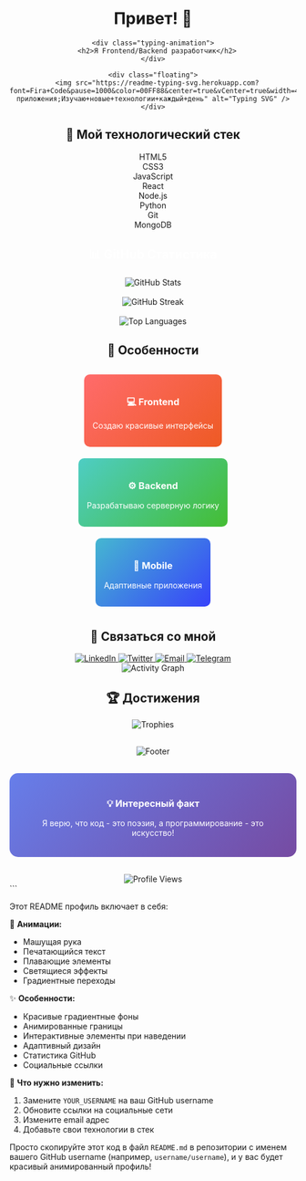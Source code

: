 <div align="center">
 

  <div class="profile-container">
    <h1 class="gradient-text">Привет! <span class="wave">👋</span></h1>
    
    <div class="typing-animation">
      <h2>Я Frontend/Backend разработчик</h2>
    </div>
    
    <div class="floating">
      <img src="https://readme-typing-svg.herokuapp.com?font=Fira+Code&pause=1000&color=00FF88&center=true&vCenter=true&width=435&lines=Добро+пожаловать+в+мой+профиль!;Создаю+крутые+веб-приложения;Изучаю+новые+технологии+каждый+день" alt="Typing SVG" />
    </div>
  </div>

  <div class="animated-border">
    <h2>🚀 Мой технологический стек</h2>
    <div class="tech-stack">
      <div class="tech-item glow-effect">HTML5</div>
      <div class="tech-item glow-effect">CSS3</div>
      <div class="tech-item glow-effect">JavaScript</div>
      <div class="tech-item glow-effect">React</div>
      <div class="tech-item glow-effect">Node.js</div>
      <div class="tech-item glow-effect">Python</div>
      <div class="tech-item glow-effect">Git</div>
      <div class="tech-item glow-effect">MongoDB</div>
    </div>
  </div>

  <div class="stats-container">
    <h2 style="color: white; margin-bottom: 20px;">📊 GitHub Статистика</h2>
    <div class="floating">
      <img src="https://github-readme-stats.vercel.app/api?username=YOUR_USERNAME&show_icons=true&theme=radical&hide_border=true&bg_color=0D1117&title_color=00FF88&icon_color=00FF88&text_color=FFFFFF" alt="GitHub Stats" />
    </div>
    <br>
    <div class="floating" style="animation-delay: 0.5s;">
      <img src="https://github-readme-streak-stats.herokuapp.com/?user=YOUR_USERNAME&theme=radical&hide_border=true&background=0D1117&stroke=00FF88&ring=00FF88&fire=FF6B6B&currStreakLabel=00FF88" alt="GitHub Streak" />
    </div>
    <br>
    <div class="floating" style="animation-delay: 1s;">
      <img src="https://github-readme-stats.vercel.app/api/top-langs/?username=YOUR_USERNAME&layout=compact&theme=radical&hide_border=true&bg_color=0D1117&title_color=00FF88&text_color=FFFFFF" alt="Top Languages" />
    </div>
  </div>

  <div class="animated-border">
    <h2>🌟 Особенности</h2>
    <div style="display: flex; justify-content: space-around; flex-wrap: wrap; margin: 20px 0;">
      <div class="glow-effect" style="background: linear-gradient(135deg, #ff6b6b, #ee5a24); color: white; padding: 15px; border-radius: 10px; margin: 10px;">
        <h3>💻 Frontend</h3>
        <p>Создаю красивые интерфейсы</p>
      </div>
      <div class="glow-effect" style="background: linear-gradient(135deg, #4ecdc4, #44bd32); color: white; padding: 15px; border-radius: 10px; margin: 10px;">
        <h3>⚙️ Backend</h3>
        <p>Разрабатываю серверную логику</p>
      </div>
      <div class="glow-effect" style="background: linear-gradient(135deg, #45b7d1, #3742fa); color: white; padding: 15px; border-radius: 10px; margin: 10px;">
        <h3>📱 Mobile</h3>
        <p>Адаптивные приложения</p>
      </div>
    </div>
  </div>

  <div class="social-links">
    <h2>🤝 Связаться со мной</h2>
  </div>
  
  <div class="social-links">
    <a href="https://linkedin.com/in/YOUR_LINKEDIN" class="social-item">
      <img src="https://img.shields.io/badge/LinkedIn-0077B5?style=for-the-badge&logo=linkedin&logoColor=white" alt="LinkedIn" />
    </a>
    <a href="https://twitter.com/YOUR_TWITTER" class="social-item">
      <img src="https://img.shields.io/badge/Twitter-1DA1F2?style=for-the-badge&logo=twitter&logoColor=white" alt="Twitter" />
    </a>
    <a href="mailto:your.email@example.com" class="social-item">
      <img src="https://img.shields.io/badge/Email-D14836?style=for-the-badge&logo=gmail&logoColor=white" alt="Email" />
    </a>
    <a href="https://t.me/YOUR_TELEGRAM" class="social-item">
      <img src="https://img.shields.io/badge/Telegram-2CA5E0?style=for-the-badge&logo=telegram&logoColor=white" alt="Telegram" />
    </a>
  </div>

  <div class="floating">
    <img src="https://github-readme-activity-graph.vercel.app/graph?username=YOUR_USERNAME&theme=react-dark&bg_color=0D1117&color=00FF88&line=00FF88&point=FFFFFF&area=true&hide_border=true" alt="Activity Graph" />
  </div>

  <div class="animated-border">
    <h2>🏆 Достижения</h2>
    <div class="floating">
      <img src="https://github-profile-trophy.vercel.app/?username=YOUR_USERNAME&theme=radical&no-frame=true&no-bg=true&margin-w=4&row=1" alt="Trophies" />
    </div>
  </div>

  <div style="margin: 30px 0;">
    <img src="https://capsule-render.vercel.app/api?type=waving&color=gradient&height=100&section=footer&text=Спасибо%20за%20визит!&fontSize=30&fontAlignY=70&desc=Давайте%20создадим%20что-то%20потрясающее%20вместе!&descAlignY=88&descAlign=50" alt="Footer" />
  </div>

  <div class="glow-effect" style="background: linear-gradient(135deg, #667eea 0%, #764ba2 100%); color: white; padding: 20px; border-radius: 15px; margin: 20px 0;">
    <h3>💡 Интересный факт</h3>
    <p>Я верю, что код - это поэзия, а программирование - это искусство!</p>
  </div>

  <div style="margin-top: 30px;">
    <img src="https://komarev.com/ghpvc/?username=YOUR_USERNAME&label=Просмотры%20профиля&color=0e75b6&style=flat" alt="Profile Views" />
  </div>

</div>
```

Этот README профиль включает в себя:

🎨 **Анимации:**
- Машущая рука
- Печатающийся текст
- Плавающие элементы
- Светящиеся эффекты
- Градиентные переходы

✨ **Особенности:**
- Красивые градиентные фоны
- Анимированные границы
- Интерактивные элементы при наведении
- Адаптивный дизайн
- Статистика GitHub
- Социальные ссылки

📝 **Что нужно изменить:**
1. Замените `YOUR_USERNAME` на ваш GitHub username
2. Обновите ссылки на социальные сети
3. Измените email адрес
4. Добавьте свои технологии в стек

Просто скопируйте этот код в файл `README.md` в репозитории с именем вашего GitHub username (например, `username/username`), и у вас будет красивый анимированный профиль!

